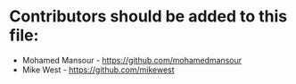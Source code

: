 # Contributors should be added to this file:

 - Mohamed Mansour - https://github.com/mohamedmansour
 - Mike West - https://github.com/mikewest
